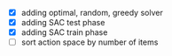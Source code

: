 - [x] adding optimal, random, greedy solver
- [x] adding SAC test phase
- [x] adding SAC train phase
- [ ] sort action space by number of items

